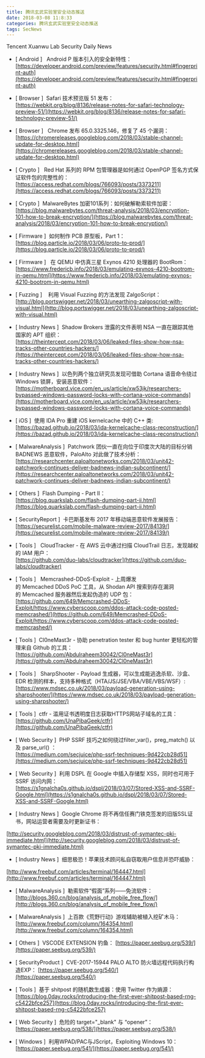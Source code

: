 ```yaml
---
title: 腾讯玄武实验室安全动态推送
date: 2018-03-08 11:8:33
categories: 腾讯玄武实验室安全动态推送
tags: SecNews
---
```


Tencent Xuanwu Lab Security Daily News  
* [ Android ]  
Android P 版本引入的安全新特性：   
[https://developer.android.com/preview/features/security.html#fingerprint-auth](https://developer.android.com/preview/features/security.html#fingerprint-auth)  

* [ Browser ]  Safari 技术预览版 51 发布：  
[https://webkit.org/blog/8136/release-notes-for-safari-technology-preview-51/](https://webkit.org/blog/8136/release-notes-for-safari-technology-preview-51/)  

* [ Browser ]  
Chrome 发布 65.0.3325.146，修复了 45 个漏洞：   
[https://chromereleases.googleblog.com/2018/03/stable-channel-update-for-desktop.html](https://chromereleases.googleblog.com/2018/03/stable-channel-update-for-desktop.html)  

* [ Crypto ]  
Red Hat 系列的 RPM 包管理器是如何通过 OpenPGP 签名方式保证软件包的完整性的：  
[https://access.redhat.com/blogs/766093/posts/3373211](https://access.redhat.com/blogs/766093/posts/3373211)  

* [ Crypto ]  MalwareBytes 加密101系列：如何破解勒索软件加密：   
[https://blog.malwarebytes.com/threat-analysis/2018/03/encryption-101-how-to-break-encryption/](https://blog.malwarebytes.com/threat-analysis/2018/03/encryption-101-how-to-break-encryption/)  

* [ Firmware ]  如何制作 PCB 原型板，Part 1：   
[https://blog.particle.io/2018/03/06/proto-to-prod/](https://blog.particle.io/2018/03/06/proto-to-prod/)  

* [ Firmware ]  
在 QEMU 中仿真三星 Exynos 4210 处理器的 BootRom：   
[https://www.fredericb.info/2018/03/emulating-exynos-4210-bootrom-in-qemu.html](https://www.fredericb.info/2018/03/emulating-exynos-4210-bootrom-in-qemu.html)  

* [ Fuzzing ]  
 利用 Visual Fuzzing 的方法发现 ZalgoScript：   
[http://blog.portswigger.net/2018/03/unearthing-zalgoscript-with-visual.html](http://blog.portswigger.net/2018/03/unearthing-zalgoscript-with-visual.html)  

* [ Industry News ]  Shadow Brokers 泄露的文件表明 NSA 一直在跟踪其他国家的 APT 组织：   
[https://theintercept.com/2018/03/06/leaked-files-show-how-nsa-tracks-other-countries-hackers/](https://theintercept.com/2018/03/06/leaked-files-show-how-nsa-tracks-other-countries-hackers/)  

* [ Industry News ]  以色列两个独立研究员发现可借助 Cortana 语音命令绕过 Windows 锁屏，安装恶意软件：   
[https://motherboard.vice.com/en_us/article/xw53jk/researchers-bypassed-windows-password-locks-with-cortana-voice-commands](https://motherboard.vice.com/en_us/article/xw53jk/researchers-bypassed-windows-password-locks-with-cortana-voice-commands)  

* [ iOS ]  使用 IDA Pro 重建 iOS kernelcache 中的 C++ 类:   
[https://bazad.github.io/2018/03/ida-kernelcache-class-reconstruction/](https://bazad.github.io/2018/03/ida-kernelcache-class-reconstruction/)  

* [ MalwareAnalysis ]  Patchwork 团伙一直在向位于印度次大陆的目标分销 BADNEWS 恶意软件，PaloAlto 对此做了技术分析：   
[https://researchcenter.paloaltonetworks.com/2018/03/unit42-patchwork-continues-deliver-badnews-indian-subcontinent/](https://researchcenter.paloaltonetworks.com/2018/03/unit42-patchwork-continues-deliver-badnews-indian-subcontinent/)  

* [ Others ]  Flash Dumping - Part II：   
[https://blog.quarkslab.com/flash-dumping-part-ii.html](https://blog.quarkslab.com/flash-dumping-part-ii.html)  

* [ SecurityReport ]  卡巴斯基发布 2017 年移动端恶意软件发展报告：   
[https://securelist.com/mobile-malware-review-2017/84139/](https://securelist.com/mobile-malware-review-2017/84139/)  

* [ Tools ]  
CloudTracker - 在 AWS 云中通过扫描 CloudTrail 日志，发现越权的 IAM 用户：  
[https://github.com/duo-labs/cloudtracker](https://github.com/duo-labs/cloudtracker)  

* [ Tools ]  
Memcrashed-DDoS-Exploit - 上周爆发的 Memcached DDoS PoC 工具，从 Shodan API 搜索到存在漏洞的 Memcached 服务器然后发起伪造的 UDP 包：  
[https://github.com/649/Memcrashed-DDoS-Exploit/https://www.cyberscoop.com/ddos-attack-code-posted-memcrashed/](https://github.com/649/Memcrashed-DDoS-Exploit/https://www.cyberscoop.com/ddos-attack-code-posted-memcrashed/)  

* [ Tools ]  Cl0neMast3r - 协助 penetration tester 和 bug hunter 更轻松的管理来自 Github 的工具：   
[https://github.com/Abdulraheem30042/Cl0neMast3r](https://github.com/Abdulraheem30042/Cl0neMast3r)  

* [ Tools ]  
SharpShooter - Payload 生成器，可以生成能逃逸杀软、沙盒、EDR 检测的样本，支持多种格式（HTA/JS/JSE/VBA/VBE/VBS/WSF）:   
[https://www.mdsec.co.uk/2018/03/payload-generation-using-sharpshooter/](https://www.mdsec.co.uk/2018/03/payload-generation-using-sharpshooter/)  

* [ Tools ]  ctfr - 滥用证书透明度日志获取HTTPS网站子域名的工具：   
[https://github.com/UnaPibaGeek/ctfr](https://github.com/UnaPibaGeek/ctfr)  

* [ Web Security ]  PHP SSRF 技巧之如何绕过filter_var()，preg_match() 以及 parse_url() ：   
[https://medium.com/secjuice/php-ssrf-techniques-9d422cb28d51](https://medium.com/secjuice/php-ssrf-techniques-9d422cb28d51)  

* [ Web Security ]  利用 DSPL 在 Google 中插入存储型 XSS，同时也可用于 SSRF 访问内网：   
[https://s1gnalcha0s.github.io/dspl/2018/03/07/Stored-XSS-and-SSRF-Google.html](https://s1gnalcha0s.github.io/dspl/2018/03/07/Stored-XSS-and-SSRF-Google.html)  

* [ Industry News ]  Google Chrome 将不再信任赛门铁克签发的旧版SSL证书，网站运营者需要及时更新证书：
 
[http://security.googleblog.com/2018/03/distrust-of-symantec-pki-immediate.html](http://security.googleblog.com/2018/03/distrust-of-symantec-pki-immediate.html)  

* [ Industry News ]  细思极恐！苹果技术顾问私自窃取用户信息并恐吓威胁：
 
[http://www.freebuf.com/articles/terminal/164447.html](http://www.freebuf.com/articles/terminal/164447.html)  

* [ MalwareAnalysis ]  勒索软件“假面”系列——免流软件： 
[http://blogs.360.cn/blog/analysis_of_mobile_free_flow/](http://blogs.360.cn/blog/analysis_of_mobile_free_flow/)  

* [ MalwareAnalysis ]  上百款《荒野行动》游戏辅助被植入挖矿木马： 
[http://www.freebuf.com/column/164354.html](http://www.freebuf.com/column/164354.html)  

* [ Others ]  VSCODE EXTENSION 钓鱼： 
[https://paper.seebug.org/539/](https://paper.seebug.org/539/)  

* [ SecurityProduct ]  CVE-2017-15944 PALO ALTO 防火墙远程代码执行构造EXP： 
[https://paper.seebug.org/540/](https://paper.seebug.org/540/)  

* [ Tools ]  基于 shitpost 的随机数生成器：使用 Twitter 作为熵源： 
[https://blog.0day.rocks/introducing-the-first-ever-shitpost-based-rng-c5422bfce257](https://blog.0day.rocks/introducing-the-first-ever-shitpost-based-rng-c5422bfce257)  

* [ Web Security ]  危险的 target="_blank" 与 “opener”： 
[https://paper.seebug.org/538/](https://paper.seebug.org/538/)  

* [ Windows ]  利用WPAD/PAC与JScript，Exploiting Windows 10： 
[https://paper.seebug.org/541/](https://paper.seebug.org/541/)  

